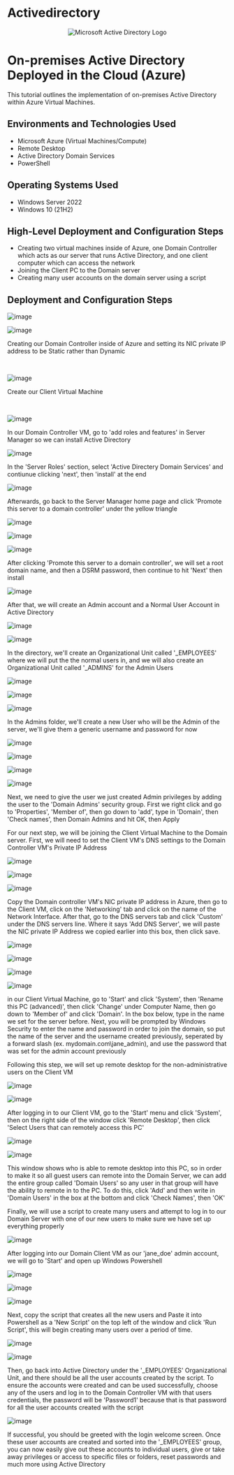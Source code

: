 # Activedirectory

<p align="center">
<img src="https://i.imgur.com/pU5A58S.png" alt="Microsoft Active Directory Logo"/>
</p>

<h1>On-premises Active Directory Deployed in the Cloud (Azure)</h1>
This tutorial outlines the implementation of on-premises Active Directory within Azure Virtual Machines. <br />


<h2>Environments and Technologies Used</h2>

- Microsoft Azure (Virtual Machines/Compute)
- Remote Desktop
- Active Directory Domain Services
- PowerShell

<h2>Operating Systems Used </h2>

- Windows Server 2022
- Windows 10 (21H2)

<h2>High-Level Deployment and Configuration Steps</h2>

- Creating two virtual machines inside of Azure, one Domain Controller which acts as our server that runs Active Directory, and one client computer which can access the network
- Joining the Client PC to the Domain server
- Creating many user accounts on the domain server using a script

<h2>Deployment and Configuration Steps</h2>


![image](https://github.com/chrisfortuno/Activedirectory/assets/149267076/a164bea5-6655-458e-b355-d4a37959a707)

![image](https://github.com/chrisfortuno/Activedirectory/assets/149267076/8c0d1c47-3eab-4770-8335-486488a04336)

</p>
<p>
Creating our Domain Controller inside of Azure and setting its NIC private IP address to be Static rather than Dynamic 
</p>
<br />




![image](https://github.com/chrisfortuno/Activedirectory/assets/149267076/6019eb32-9b40-4b1b-9dc4-dd1678853992)

</p>
<p>
Create our Client Virtual Machine 
</p>
<br />

![image](https://github.com/chrisfortuno/Activedirectory/assets/149267076/3bfdfe5f-64b5-407d-88f2-ff254a437a59)

In our Domain Controller VM, go to 'add roles and features' in Server Manager so we can install Active Directory

![image](https://github.com/chrisfortuno/Activedirectory/assets/149267076/50fc7695-1b26-459c-aa5c-6478cece4f67)

In the 'Server Roles' section, select 'Active Directery Domain Services' and contiunue clicking 'next', then 'install' at the end

![image](https://github.com/chrisfortuno/Activedirectory/assets/149267076/31f44292-d75f-4e5d-a1a6-57c1a5b8afee)

Afterwards, go back to the Server Manager home page and click 'Promote this server to a domain controller' under the yellow triangle

![image](https://github.com/chrisfortuno/Activedirectory/assets/149267076/b9036873-36cb-474e-a4ce-0c2882839dab)

![image](https://github.com/chrisfortuno/Activedirectory/assets/149267076/fe719cb4-641d-4726-9eb7-9b47fb3418a8)

![image](https://github.com/chrisfortuno/Activedirectory/assets/149267076/0285fba1-7cc6-4959-9e81-e3cda46f5834)


After clicking 'Promote this server to a domain controller', we will set a root domain name, and then a DSRM password, then continue to hit 'Next' then install

![image](https://github.com/chrisfortuno/Activedirectory/assets/149267076/eeb6b7a6-4b0b-4c3c-b9c6-f96cc7025f3c)

After that, we will create an Admin account and a Normal User Account in Active Directory 

![image](https://github.com/chrisfortuno/Activedirectory/assets/149267076/ef3ad27b-2e58-4348-866f-f72cdf7c85db)

![image](https://github.com/chrisfortuno/Activedirectory/assets/149267076/7842fd34-90c8-485c-bb7d-e342105c26a5)


In the directory, we'll create an Organizational Unit called '_EMPLOYEES' where we will put the the normal users in, and we will also create an Organizational Unit called '_ADMINS' for the Admin Users

![image](https://github.com/chrisfortuno/Activedirectory/assets/149267076/0c516e17-88d0-4092-b6af-37fd0f96cc4a)

![image](https://github.com/chrisfortuno/Activedirectory/assets/149267076/21f846d0-00b9-459d-938c-783de0a22adf)

![image](https://github.com/chrisfortuno/Activedirectory/assets/149267076/63eee163-7ecd-439d-87d7-8330b56d951a)



In the Admins folder, we'll create a new User who will be the Admin of the server, we'll give them a generic username and password for now

![image](https://github.com/chrisfortuno/Activedirectory/assets/149267076/e80a278b-13d0-4b9d-9672-b4534a650162)

![image](https://github.com/chrisfortuno/Activedirectory/assets/149267076/800e9a26-1831-4d22-a0df-670caa028b4c)

![image](https://github.com/chrisfortuno/Activedirectory/assets/149267076/c9a1a9eb-b09f-4597-95fc-6993c80a30b4)

![image](https://github.com/chrisfortuno/Activedirectory/assets/149267076/b259dacd-de9a-41ab-b2eb-263de4a49f3e)


Next, we need to give the user we just created Admin privileges by adding the user to the 'Domain Admins' security group. First we right click and go to 'Properties', 'Member of', then go down to 'add', type in 'Domain', then 'Check names', then Domain Admins and hit OK, then Apply

For our next step, we will be joining the Client Virtual Machine to the Domain server. First, we will need to set the Client VM's DNS settings to the Domain Controller VM's Private IP Address

![image](https://github.com/chrisfortuno/Activedirectory/assets/149267076/a5985bbe-5e5e-49ed-bd9b-2b690e54d5f6)

![image](https://github.com/chrisfortuno/Activedirectory/assets/149267076/4a183721-9d27-48be-b8c4-1efd495d820b)

![image](https://github.com/chrisfortuno/Activedirectory/assets/149267076/8d9209b2-5c96-406a-81eb-27a687258d29)



Copy the Domain controller VM's NIC private IP address in Azure, then go to the Client VM, click on the 'Networking' tab and click on the name of the Network Interface. After that, go to the DNS servers tab and click 'Custom' under the DNS servers line. Where it says 'Add DNS Server', we will paste the NIC private IP Address we copied earlier into this box, then click save.


![image](https://github.com/chrisfortuno/Activedirectory/assets/149267076/c547f778-1cf8-45f8-9a89-f5ebe9d952c9)

![image](https://github.com/chrisfortuno/Activedirectory/assets/149267076/8f933003-6072-4429-ba4c-2d6c809186ec)

![image](https://github.com/chrisfortuno/Activedirectory/assets/149267076/0639dc40-1330-4281-87cf-00297387bf77)

![image](https://github.com/chrisfortuno/Activedirectory/assets/149267076/b611f634-b89f-4828-a4ee-1b19bf94a732)



in our Client Virtual Machine, go to 'Start' and click 'System', then 'Rename this PC (advanced)', then click 'Change' under Computer Name, then go down to 'Member of' and click 'Domain'. In the box below, type in the name we set for the server before. Next, you will be prompted by Windows Security to enter the name and password in order to join the domain, so put the name of the server and the username created previously, seperated by a forward slash (ex. mydomain.com\jane_admin), and use the password that was set for the admin account previously

Following this step, we will set up remote desktop for the non-administrative users on the Client VM 

![image](https://github.com/chrisfortuno/Activedirectory/assets/149267076/e45f3bd2-d9fa-4744-a714-7ed8362b1b4b)

![image](https://github.com/chrisfortuno/Activedirectory/assets/149267076/036e21e1-bdd6-4438-bf0b-4e97f063178f)


After logging in to our Client VM, go to the 'Start' menu and click 'System', then on the right side of the window click 'Remote Desktop', then click 'Select Users that can remotely access this PC' 

![image](https://github.com/chrisfortuno/Activedirectory/assets/149267076/b132b947-407d-42ab-893a-1ffa59628154)

![image](https://github.com/chrisfortuno/Activedirectory/assets/149267076/4af569ea-9447-4e21-8fe6-0d3374f0f567)


This window shows who is able to remote desktop into this PC, so in order to make it so all guest users can remote into the Domain Server, we can add the entire group called 'Domain Users' so any user in that group will have the ability to remote in to the PC.
To do this, click 'Add' and then write in 'Domain Users' in the box at the bottom and click 'Check Names', then 'OK' 

Finally, we will use a script to create many users and attempt to log in to our Domain Server with one of our new users to make sure we have set up everything properly

![image](https://github.com/chrisfortuno/Activedirectory/assets/149267076/a1e2c92e-147c-4e91-a2c5-140566da1f59)

After logging into our Domain Client VM as our 'jane_doe' admin account, we will go to 'Start' and open up Windows Powershell

![image](https://github.com/chrisfortuno/Activedirectory/assets/149267076/f7516a75-ff63-4561-b795-59ecb4e381ad)

![image](https://github.com/chrisfortuno/Activedirectory/assets/149267076/c5d9c31d-fa4e-4f09-a73c-84059c732e5a)

![image](https://github.com/chrisfortuno/Activedirectory/assets/149267076/b0bade80-41bf-4cbc-a810-aa9638268d49)


Next, copy the script that creates all the new users and Paste it into Powershell as a 'New Script' on the top left of the window and click 'Run Script', this will begin creating many users over a period of time. 

![image](https://github.com/chrisfortuno/Activedirectory/assets/149267076/bd3d1fb2-5b7d-49bc-976d-719557558d8c)

![image](https://github.com/chrisfortuno/Activedirectory/assets/149267076/ebf94780-c90c-4f81-92ba-e1d0f5a634ad)


Then, go back into Active Directory under the '_EMPLOYEES' Organizational Unit, and there should be all the user accounts created by the script. To ensure the accounts were created and can be used successfully, choose any of the users and log in to the Domain Controller VM with that users credentials, the password will be 'Password1' because that is that password for all the user accounts created with the script

![image](https://github.com/chrisfortuno/Activedirectory/assets/149267076/2ffe2734-f9bf-4832-ad62-35319f5bf2fc)

If successful, you should be greeted with the login welcome screen. Once these user accounts are created and sorted into the '_EMPLOYEES' group, you can now easily give out these accounts to individual users, give or take away privileges or access to specific files or folders, reset passwords and much more using Active Directory 




















